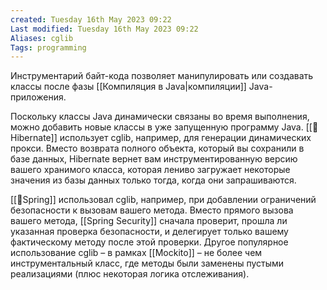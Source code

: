 ```yaml
---
created: Tuesday 16th May 2023 09:22
Last modified: Tuesday 16th May 2023 09:22
Aliases: cglib
Tags: programming
---
```


Инструментарий байт-кода позволяет манипулировать или создавать классы после фазы [[Компиляция в Java|компиляции]] Java-приложения. 

Поскольку классы Java динамически связаны во время выполнения, можно добавить новые классы в уже запущенную программу Java. [[📙Hibernate]] использует cglib, например, для генерации динамических прокси.
Вместо возврата полного объекта, который вы сохранили в базе данных, Hibernate вернет вам инструментированную версию вашего хранимого класса, которая лениво загружает некоторые значения из базы данных только тогда, когда они запрашиваются. 

[[📙Spring]] использовал cglib, например, при добавлении ограничений безопасности к вызовам вашего метода. Вместо прямого вызова вашего метода, [[Spring Security]] сначала проверит, прошла ли указанная проверка безопасности, и делегирует только вашему фактическому методу после этой проверки. Другое популярное использование cglib – в рамках [[Mockito]] – не более чем инструментальный класс, где методы были заменены пустыми реализациями (плюс некоторая логика отслеживания).
